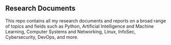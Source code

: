## Research Documents

This repo contains all my research documents and reports on a broad range of topics and fields such as Python, Artificial Intelligence and Machine Learning, Computer Systems and Networking, Linux, InfoSec, Cybersecurity, DevOps, and more. 
